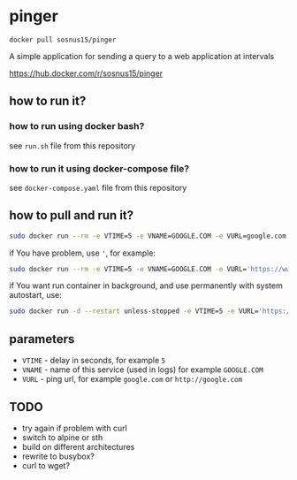 # pinger
`docker pull sosnus15/pinger`

A simple application for sending a query to a web application at intervals

https://hub.docker.com/r/sosnus15/pinger

## how to run it?

### how to run using docker bash?
see `run.sh` file from this repository

### how to run it using docker-compose file?
see `docker-compose.yaml` file from this repository

## how to pull and run it?
```bash
sudo docker run --rm -e VTIME=5 -e VNAME=GOOGLE.COM -e VURL=google.com --name pinger_container sosnus15/pinger
```
if You have problem, use `'`, for example:
```bash
sudo docker run --rm -e VTIME=5 -e VNAME=GOOGLE.COM -e VURL='https://www.google.com/' --name pinger_container sosnus15/pinger
```

if You want run container in background, and use permanently with system autostart, use:
```bash
sudo docker run -d --restart unless-stopped -e VTIME=5 -e VURL='https://www.google.com/' -e VURL=google.com --name pinger_container sosnus15/pinger
```

## parameters
* `VTIME` - delay in seconds, for example `5`
* `VNAME` - name of this service (used in logs) for example `GOOGLE.COM`
* `VURL` - ping url, for example `google.com` or `http://google.com`


## TODO
* try again if problem with curl
* switch to alpine or sth
* build on different architectures
* rewrite to busybox?
* curl to wget?
